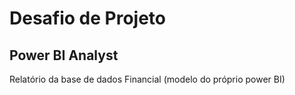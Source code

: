 # Desafio de Projeto
## Power BI Analyst

Relatório da base de dados Financial (modelo do próprio power BI)
